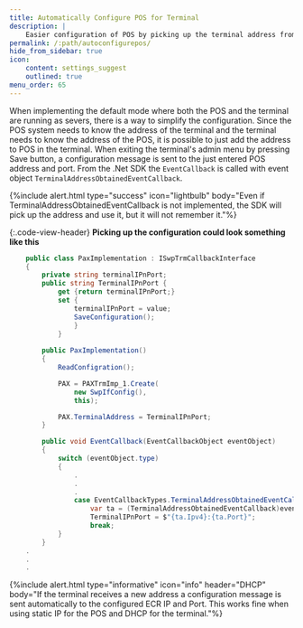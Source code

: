 ```yaml
---
title: Automatically Configure POS for Terminal
description: |
    Easier configuration of POS by picking up the terminal address from the configuration message sent from the terminal when pressing **Save** in terminal's admin menu.
permalink: /:path/autoconfigurepos/
hide_from_sidebar: true
icon:
    content: settings_suggest
    outlined: true
menu_order: 65
---
```

When implementing the default mode where both the POS and the terminal are running as severs, there is a way to simplify the configuration. Since the POS system needs to know the address of the terminal and the terminal needs to know the address of the POS, it is possible to just add the address to POS in the terminal. When exiting the terminal's admin menu by pressing Save button, a configuration message is sent to the just entered POS address and port. From the .Net SDK the `EventCallback` is called with event object `TerminalAddressObtainedEventCallback`.

{%include alert.html type="success" icon="lightbulb" body="Even if TerminalAddressObtainedEventCallback is not implemented, the SDK will pick up the address and use it, but it will not remember it."%}

{:.code-view-header}
**Picking up the configuration could look something like this**

```c#
    public class PaxImplementation : ISwpTrmCallbackInterface
    {
        private string terminalIPnPort;
        public string TerminalIPnPort { 
            get {return terminalIPnPort;}
            set {
                terminalIPnPort = value; 
                SaveConfiguration();
                }
            }
        
        public PaxImplementation()
        {
            ReadConfigration();

            PAX = PAXTrmImp_1.Create(
                new SwpIfConfig(),
                this);

            PAX.TerminalAddress = TerminalIPnPort;
        }

        public void EventCallback(EventCallbackObject eventObject)
        {
            switch (eventObject.type) 
            {
                .
                .
                .
                case EventCallbackTypes.TerminalAddressObtainedEventCallback: 
                    var ta = (TerminalAddressObtainedEventCallback)eventObject;
                    TerminalIPnPort = $"{ta.Ipv4}:{ta.Port}";
                    break;
            }
        }
    .
    .
    .
```

{%include alert.html type="informative" icon="info" header="DHCP"
body="If the terminal receives a new address a configuration message is sent automatically
to the configured ECR IP and Port. This works fine when using static IP for the POS and DHCP for the terminal."%}
